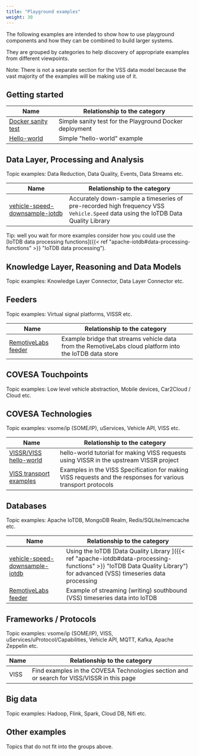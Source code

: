 ```yaml
---
title: "Playground examples"
weight: 30
---
```


The following examples are intended to show how to use playground components and how they can be combined to build larger systems.

They are grouped by categories to help discovery of appropriate examples from different viewpoints.

Note: There is not a separate section for the VSS data model because the vast majority of the examples will be making use of it.

## Getting started

| Name | Relationship to the category |
|------|-------------|
| [Docker sanity test](https://github.com/COVESA/cdsp/tree/main/docker#deploy-with-docker-compose) | Simple sanity test for the Playground Docker deployment |
| [Hello-world](https://github.com/COVESA/cdsp/tree/main/examples/cdsp-hello-world) | Simple "hello-world" example|

## Data Layer, Processing and Analysis
Topic examples: Data Reduction, Data Quality, Events, Data Streams etc.

| Name | Relationship to the category |
|------|-------------|
| [vehicle-speed-downsample-iotdb](https://github.com/COVESA/cdsp/tree/main/examples/vehicle-speed-downsample-iotdb) | Accurately down-sample a timeseries of pre-recorded high frequency VSS `Vehicle.Speed` data using the IoTDB Data Quality Library|

Tip: well you wait for more examples consider how you could use the [IoTDB data processing functions]({{< ref "apache-iotdb#data-processing-functions" >}} "IoTDB data processing").

## Knowledge Layer, Reasoning and Data Models
Topic examples: Knowledge Layer Connector, Data Layer Connector etc.

## Feeders
Topic examples: Virtual signal platforms, VISSR etc.

| Name | Relationship to the category |
|------|-------------|
| [RemotiveLabs feeder](https://github.com/COVESA/cdsp/tree/main/examples/remotivelabs-feeder) | Example bridge that streams vehicle data from the RemotiveLabs cloud platform into the IoTDB data store |

## COVESA Touchpoints
Topic examples: Low level vehicle abstraction, Mobile devices, Car2Cloud / Cloud etc. 

## COVESA Technologies
Topic examples: vsome/ip (SOME/IP), uServices, Vehicle API, VISS etc.

| Name | Relationship to the category |
|------|-------------|
| [VISSR/VISS hello-world](https://covesa.github.io/vissr/build-system/hello-world/) | hello-world tutorial for making VISS requests using VISSR in the upstream VISSR project |
| [VISS transport examples](https://raw.githack.com/COVESA/vehicle-information-service-specification/main/spec/VISSv3.0_Transport.html) | Examples in the VISS Specification for making VISS requests and the responses for various transport protocols |

## Databases
Topic examples: Apache IoTDB, MongoDB Realm, Redis/SQLite/memcache etc.

| Name | Relationship to the category |
|------|-------------|
| [vehicle-speed-downsample-iotdb](https://github.com/COVESA/cdsp/tree/main/examples/vehicle-speed-downsample-iotdb) | Using the IoTDB [Data Quality Library ]({{< ref "apache-iotdb#data-processing-functions" >}} "IoTDB Data Quality Library") for advanced (VSS) timeseries data processing|
| [RemotiveLabs feeder](https://github.com/COVESA/cdsp/tree/main/examples/remotivelabs-feeder) | Example of streaming (writing) southbound (VSS) timeseries data into IoTDB |

## Frameworks / Protocols
Topic examples: vsome/ip (SOME/IP), VISS, uServices/uProtocol/Capabilities, Vehicle API, MQTT, Kafka, Apache Zeppelin etc.

| Name | Relationship to the category |
|------|-------------|
| VISS | Find examples in the COVESA Technologies section and or search for VISS/VISSR in this page |

## Big data
Topic examples: Hadoop, Flink, Spark, Cloud DB,  Nifi etc.

## Other examples
Topics that do not fit into the groups above.